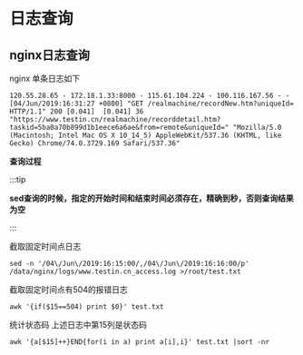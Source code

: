 # 日志查询

## nginx日志查询

nginx 单条日志如下

```nginx
120.55.28.65 - 172.18.1.33:8000 - 115.61.104.224 - 100.116.167.56 - - [04/Jun/2019:16:31:27 +0800] "GET /realmachine/recordNew.htm?uniqueId= HTTP/1.1" 200 [0.041]  [0.041] 36 "https://www.testin.cn/realmachine/recorddetail.htm?taskid=5ba0a70b899d1b1eece6a6ae&from=remote&uniqueId=" "Mozilla/5.0 (Macintosh; Intel Mac OS X 10_14_5) AppleWebKit/537.36 (KHTML, like Gecko) Chrome/74.0.3729.169 Safari/537.36"
```



**查询过程**

:::tip

**sed查询的时候，指定的开始时间和结束时间必须存在，精确到秒，否则查询结果为空**

:::



截取固定时间点日志

```shell
sed -n '/04\/Jun\/2019:16:15:00/,/04\/Jun\/2019:16:16:00/p' /data/nginx/logs/www.testin.cn_access.log >/root/test.txt
```



截取固定时间点有504的报错日志

```shell
awk '{if($15==504) print $0}' test.txt 
```



统计状态码 上述日志中第15列是状态码

```shell
awk '{a[$15]++}END{for(i in a) print a[i],i}' test.txt |sort -nr
```





